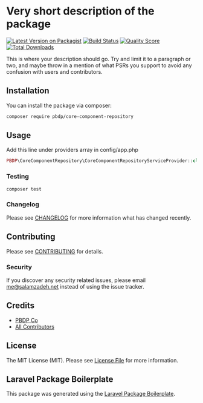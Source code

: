 # Very short description of the package

[![Latest Version on Packagist](https://img.shields.io/packagist/v/pbdp/core-component-repository.svg?style=flat-square)](https://packagist.org/packages/pbdp/core-component-repository)
[![Build Status](https://img.shields.io/travis/pbdp/core-component-repository/master.svg?style=flat-square)](https://travis-ci.org/pbdp/core-component-repository)
[![Quality Score](https://img.shields.io/scrutinizer/g/pbdp/core-component-repository.svg?style=flat-square)](https://scrutinizer-ci.com/g/pbdp/core-component-repository)
[![Total Downloads](https://img.shields.io/packagist/dt/pbdp/core-component-repository.svg?style=flat-square)](https://packagist.org/packages/pbdp/core-component-repository)

This is where your description should go. Try and limit it to a paragraph or two, and maybe throw in a mention of what PSRs you support to avoid any confusion with users and contributors.

## Installation

You can install the package via composer:

```bash
composer require pbdp/core-component-repository
```

## Usage
Add this line under providers array in config/app.php
``` php
PBDP\CoreComponentRepository\CoreComponentRepositoryServiceProvider::class
```

### Testing

``` bash
composer test
```

### Changelog

Please see [CHANGELOG](CHANGELOG.md) for more information what has changed recently.

## Contributing

Please see [CONTRIBUTING](CONTRIBUTING.md) for details.

### Security

If you discover any security related issues, please email me@salamzadeh.net instead of using the issue tracker.

## Credits

- [PBDP Co](https://github.com/pbdp)
- [All Contributors](../../contributors)

## License

The MIT License (MIT). Please see [License File](LICENSE.md) for more information.

## Laravel Package Boilerplate

This package was generated using the [Laravel Package Boilerplate](https://laravelpackageboilerplate.com).
